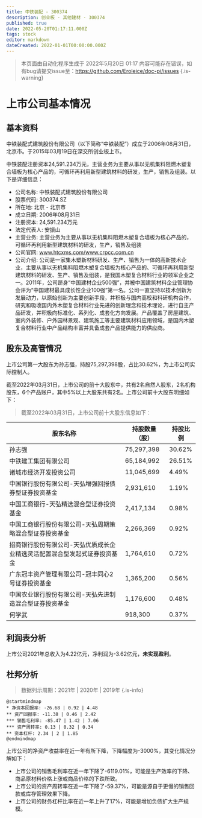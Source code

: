 ```yaml
---
title: 中铁装配 - 300374
description: 创业板 - 其他建材 - 300374
published: true
date: 2022-05-20T01:17:11.000Z
tags: stock
editor: markdown
dateCreated: 2022-01-01T00:00:00.000Z
---
```


> 本页面由自动化程序生成于 2022年5月20日 01:17
> 内容可能存在错误，如有bug请提交issue至：https://github.com/Eroleice/doc-pi/issues
{.is-warning}

# 上市公司基本情况

## 基本资料

中铁装配式建筑股份有限公司（以下简称“中铁装配”）成立于2006年08月31日，北京市。于2015年03月19日在深交所创业板上市。

中铁装配注册资本24,591.234万元，主营业务为主要从事以无机集料阻燃木塑复合墙板为核心产品的，可循环再利用新型建筑材料的研发，生产，销售及组装。以下是详细信息：

- 公司名称: 中铁装配式建筑股份有限公司
- 股票代码: 300374.SZ
- 所在地: 北京 - 北京市
- 成立日期: 2006年08月31日
- 注册资本: 24,591.234万元
- 法定代表人: 安振山
- 主营业务: 主营业务为主要从事以无机集料阻燃木塑复合墙板为核心产品的，可循环再利用新型建筑材料的研发，生产，销售及组装
- 公司官网: www.htcxms.com/www.crpcc.com.cn
- 公司介绍: 公司是一家集木塑新材料研发、生产、销售为一体的高新技术企业，主要从事以无机集料阻燃木塑复合墙板为核心产品的、可循环再利用新型建筑材料的研发、生产、销售及组装，是我国木塑复合材料行业的领军企业之一。2011年，公司跻身“中国建材企业500强”，并被中国建筑材料企业管理协会评为“中国建材最具成长性企业100强”第一名。公司一直坚持以技术创新为发展动力，以原始创新为主要创新手段，并积极与国内高校和科研机构合作，研究和吸收国内外木塑复合材料行业先进的创新理念和技术理论，进行自主产品研发，并积极向标准化、系列化、成套化方向发展。产品覆盖了房屋建筑、室内外装修、户外园林景观、建筑施工等主要建筑材料应用领域，是国内木塑复合材料行业中产品结构丰富并具备成套产品提供能力的供应商。


## 股东及高管情况

上市公司第一大股东为孙志强，持股75,297,398股，占比30.62%，为上市公司实际控制人。

截至2022年03月31日，上市公司的前十大股东中，共有2名自然人股东，2名机构股东，6个产品账户，其中5%以上大股东共有2名。上市公司前十大股东明细如下：

> 截至2022年03月31日，上市公司前十大股东信息如下：

| 股东名称 | 持股数量（股） | 持股比例 |
| --- | --- | --- |
| 孙志强 | 75,297,398 | 30.62% |
| 中铁建工集团有限公司 | 65,184,992 | 26.51% |
| 诸城市经济开发投资公司 | 11,045,699 | 4.49% |
| 中国银行股份有限公司-天弘增强回报债券型证券投资基金 | 2,931,610 | 1.19% |
| 中国工商银行-天弘精选混合型证券投资基金 | 2,417,134 | 0.98% |
| 中国工商银行股份有限公司-天弘周期策略混合型证券投资基金 | 2,266,369 | 0.92% |
| 招商银行股份有限公司-天弘优质成长企业精选灵活配置混合型发起式证券投资基金 | 1,764,610 | 0.72% |
| 广东冠丰资产管理有限公司-冠丰同心2号证券投资基金 | 1,365,200 | 0.56% |
| 中国农业银行股份有限公司-天弘先进制造混合型证券投资基金 | 1,176,600 | 0.48% |
| 何学武 | 918,300 | 0.37% |




## 利润表分析

上市公司2021年总收入为4.22亿元，净利润为-3.62亿元，**未实现盈利**。

## 杜邦分析

> 数据列示周期：2021年 | 2020年 | 2019年
{.is-info}

```plantuml
@startmindmap
* 净资本回报率: -26.68 | 0.92 | 4.48
** 资产回报率: -11.38 | 0.46 | 2.42
*** 销售毛利率: -85.47 | 1.42 | 7.06
*** 资产周转率: 0.13 | 0.32 | 0.34
** 资本杠杆: 2.34 | 2 | 1.85
@endmindmap
```

上市公司的净资产收益率在近一年有所下降，下降幅度为-3000%，其变化情况分解如下：
- 上市公司的销售毛利率在近一年下降了-6119.01%，可能是生产效率的下降、商品原材料价格上涨或商品价格的下跌所致。
- 上市公司的资产周转率在近一年下降了-59.37%，可能是源自于更慢的销售回款或库存管理效果下降。
- 上市公司的财务杠杆比率在近一年上升了17%，可能是增加负债扩大生产规模。

